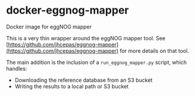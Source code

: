 # docker-eggnog-mapper
Docker image for eggNOG mapper

This is a very thin wrapper around the eggNOG mapper tool.
See [https://github.com/jhcepas/eggnog-mapper](https://github.com/jhcepas/eggnog-mapper)
for more details on that tool.

The main addition is the inclusion of a `run_eggnog_mapper.py` script, which handles:

  * Downloading the reference database from an S3 bucket
  * Writing the results to a local path or S3 bucket
